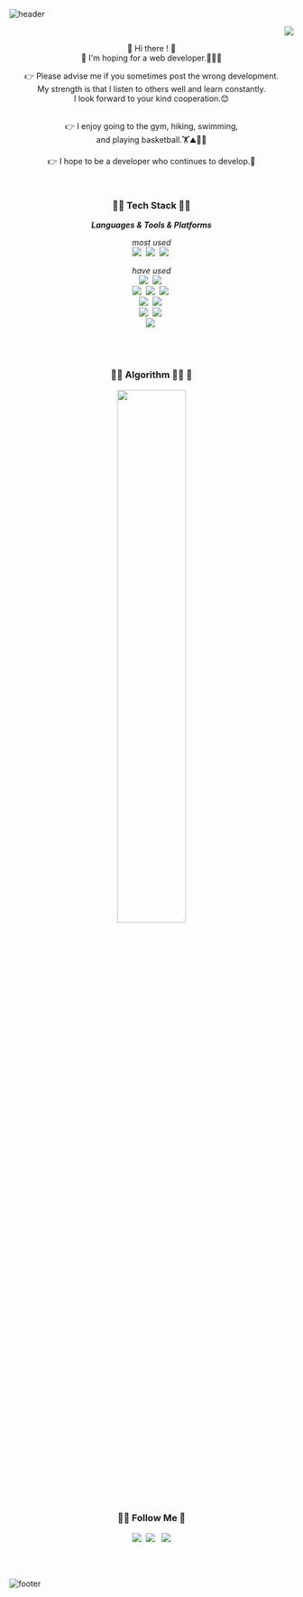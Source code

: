 ![header](https://capsule-render.vercel.app/api?type=waving&color=7F7FD5&text=%20Welcom!%20%20&height=200&fontSize=90&fontColor=ffffff)

<!-- 방문
<div>
<p align = "right">
[![Hits](https://hits.seeyoufarm.com/api/count/incr/badge.svgurl=https%3A%2F%2Fgithub.com%2FsjMun09&count_bg=%2305E0D9&title_bg=%23E2CACA&icon=probot.svg&icon_clor=%230522EC&title=Guest&edge_flat=false)](https://hits.seeyoufarm.com)
</p>
</div>
 -->
 
 <p align="right"><a href="https://hits.seeyoufarm.com"><img src="https://hits.seeyoufarm.com/api/count/incr/badge.svg?url=https%3A%2F%2Fgithub.com%2FsjMun09&count_bg=%23076EEB&title_bg=%23CA1515&icon=ghostery.svg&icon_color=%23F0F4F7&title=Guest&edge_flat=false"/></a>
   <br></p>
<p align="center">
  👋 Hi there ! 👋  <br> 🌟 I'm hoping for a web developer.👨🏻‍💻 <br></p>
<p align="center">
  👉 Please advise me if you sometimes post the wrong development.<br>
     My strength is that I listen to others well and learn constantly.<br> 
     I look forward to your kind cooperation.😊</p>
  <p align="center">
 <br>
  👉 I enjoy going to the gym, hiking, swimming, <br>and playing basketball.🏋️⛰️🤿🏀 
 <br> </p>
 <p align="center">
  👉 I hope to be a developer who continues to develop.🌟</p>
<br>

<h3 align="center">💁‍♂️ Tech Stack 🙆‍♂️</h3>
<p align="center">
<b><i>Languages & Tools & Platforms</p></b></i>
 <p align="center"> <i>most used</i> <br>
  <a><img src="https://img.shields.io/badge/Java-007396?style=for-the-badge&logo=OpenJDK&logoColor=white"/></a>&nbsp;
 <a><img src="https://img.shields.io/badge/SpringBoot-6DB33F?style=for-the-badge&logo=SpringBoot&logoColor=white"></a>&nbsp;
 <a><img src="https://img.shields.io/badge/kubernetes-326CE5?style=for-the-badge&logo=kubernetes&logoColor=white"></a>&nbsp;

  </p>
<p align="center"><i> have used</i><br>
<a><img src="https://img.shields.io/badge/-A8B9CC?style=for-the-badge&logo=C&logoColor=white"></a>&nbsp;
<a><img src="https://img.shields.io/badge/c++-00599C?style=for-the-badge&logo=Cplusplus&logoColor=white"></a>&nbsp;
 <br>
<a><img src="https://img.shields.io/badge/Spring-6DB33F?style=for-the-badge&logo=Spring&logoColor=white"/></a>&nbsp;
<a><img src="https://img.shields.io/badge/mysql-4479A1?style=for-the-badge&logo=mysql&logoColor=white"></a>&nbsp;
<a><img src="https://img.shields.io/badge/linux-FCC624?style=for-the-badge&logo=linux&logoColor=black"></a>&nbsp; <br>
<a><img src="https://img.shields.io/badge/HTML-E34F26?style=for-the-badge&logo=HTML5&logoColor=white"></a>&nbsp;
 <a><img src="https://img.shields.io/badge/CSS-1572B6?style=for-the-badge&logo=CSS3&logoColor=white"></a>&nbsp;<br>
 <a><img src="https://img.shields.io/badge/Spring Security-6DB33F?style=for-the-badge&logo=Spring Security&logoColor=white"></a>&nbsp;
 <a><img src="https://img.shields.io/badge/jQuery-0769AD?style=for-the-badge&logo=jQuery&logoColor=white"></a>&nbsp;<br>
  <a><img src="https://img.shields.io/badge/Docker-2496ED?style=for-the-badge&logo=Docker&logoColor=white"></a>&nbsp;
</p>
<br>
<br>





<!-- <div>
<!-- <a><img src="https://github-readme-stats.vercel.app/api/top-langs/?username=sjMun09&layout=compact"/></a><br><br>-->
<!-- <a><img  src="https://github-readme-stats.vercel.app/api?username=sjMun09&show_icons=true" align="center"/>&nbsp;&nbsp;&nbsp;&nbsp;&nbsp;<img  src="http://mazassumnida.wtf/api/v2/generate_badge?boj=ohoh7391" align="center"></a>
</div> --> 




<!--
해당 부분이 그 랭크 알려주는 거였는데 오류 떄문에 제대로 안보여서 주석처리함.
<br>
<p align="left">
 <img src=https://github-readme-stats.vercel.app/api?username=sjMun09&show_icons=true&theme=radical width="49.2%"  /> &nbsp;
<img src="https://raw.githubusercontent.com/dkssud8150/github-stats-transparent/output/generated/languages.svg" width="49.2%"  /></p>
<br>
<br>
--> 


<h3 align="center">💁‍♂️ Algorithm 🧑‍💻 🏃</h3>
<p align="center">
<img src="http://mazassumnida.wtf/api/v2/generate_badge?boj=ohoh7391" width="49.2%" /></p>

<br>
<br>



<h3 align="center">🙇‍♂️ Follow Me 🙇‍</h3>
<p align="center">
  <a href="https://velog.io/@ohoh7391"><img src="https://img.shields.io/badge/Tech%20Blog-11B48A?style=flat-square&logo=Vimeo&logoColor=white&link=https://velog.io/@ohoh7391"/></a>&nbsp
<!--   <a href="https://www.instagram.com/dev.dobby/"><img src="https://img.shields.io/badge/Instagram-E4405F?style=flat-square&logo=Instagram&logoColor=white&link=https://www.instagram.com/hye_inisfree/"/></a>&nbsp -->
  <a href="mailto:ohoh3136@gmail.com"><img src="https://img.shields.io/badge/Gmail-d14836?style=flat-square&logo=Gmail&logoColor=white&link=ohoh3136@gmail.com"/></a> &nbsp
 <a href="mailto:ohoh7391@naver.com"><img src="https://img.shields.io/badge/Naver-03C75A?style=flat-square&logo=Naver&logoColor=white&link=mailto:ohoh7391@naver.com"></a>
</p>
<br>
<br>

![footer](https://capsule-render.vercel.app/api?section=footer&type=waving&color=7F7FD5)


<!--[![Naver Badge](https://img.shields.io/badge/Naver-03C75A?style=flat-square&logo=Naver&logoColor=white&link=mailto:ohoh7391@naver.com)](mailto:ohoh7391@naver.com) -->

<!-- <img src=http://mazassumnida.wtf/api/generate_badge?boj=sjmun09)](https://solved.ac/sjmun09 width="49.2%"  /> -->

 
 
 
 
<!-- <div> 
[![Solved.ac Profile](http://mazassumnida.wtf/api/generate_badge?boj=sjmun09)](https://solved.ac/sjmun09)<br/>
</div> -->




<!-- Github stats
<div>
  ![Anurag's GitHub stats](https://github-readme-stats.vercel.app/api?username=sjMun09&show_icons=true&theme=radical) 
</div>
-->

<!--

<img src="https://img.shields.io/badge/Spring-61DAFB?style=flat&logo=#6DB33F&logoColor=green"/>&nbsp;&nbsp;
                                             아이콘 넘버                아이콘이름
<img alt="이미지명" src ="https://img.shields.io/badge/메시지-색상코드.svg?&style=for-the-badge&logo=로고명&logoColor=로고컬러"/>
https://img.shields.io/badge/{출력되는 이름}-{색깔}?style={모양}&logo={출력되는 로고 이름}&logoColor={로고 색깔}


**sjMun09/sjMun09** is a ✨ _special_ ✨ repository because its `README.md` (this file) appears on your GitHub profile.

Here are some ideas to get you started:

- 🔭 I’m currently working on ...
- 🌱 I’m currently learning ...
- 👯 I’m looking to collaborate on ...
- 🤔 I’m looking for help with ...
- 💬 Ask me about ...
- 📫 How to reach me: ...
- 😄 Pronouns: ...
- ⚡ Fun fact: ...
-->
